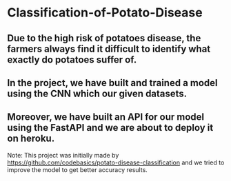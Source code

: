 # Classification-of-Potato-Disease

## Due to the high risk of potatoes disease, the farmers always find it difficult to identify what exactly do potatoes suffer of.
## In the project, we have built and trained a model using the CNN which our given datasets.
## Moreover, we have built an API for our model using the FastAPI and we are about to deploy it on heroku.

Note: This project was initially made by https://github.com/codebasics/potato-disease-classification and we tried to improve the model to get better accuracy results.
